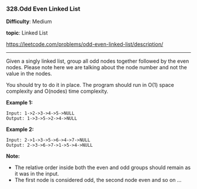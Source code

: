 ### 328.Odd Even Linked List

**Difficulty**: Medium

**topic**: Linked List

https://leetcode.com/problems/odd-even-linked-list/description/

***

Given a singly linked list, group all odd nodes together followed by the even nodes. Please note here we are talking about the node number and not the value in the nodes.

You should try to do it in place. The program should run in O(1) space complexity and O(nodes) time complexity.

**Example 1:**

```
Input: 1->2->3->4->5->NULL
Output: 1->3->5->2->4->NULL

```

**Example 2:**

```
Input: 2->1->3->5->6->4->7->NULL
Output: 2->3->6->7->1->5->4->NULL

```

**Note:**

- The relative order inside both the even and odd groups should remain as it was in the input.
- The first node is considered odd, the second node even and so on ...